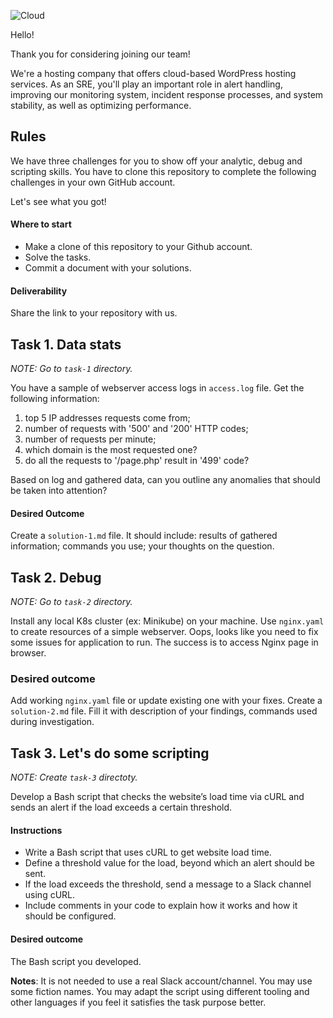 
![Cloud](https://user-images.githubusercontent.com/36457009/228533629-a1fbe773-7706-4f53-b34d-d73ce10123e6.png)

Hello! 

Thank you for considering joining our team! 


We're a hosting company that offers cloud-based WordPress hosting services. As an SRE, you'll play an important role in alert handling, improving our monitoring system, incident response processes, and system stability, as well as optimizing performance. 

## Rules

We have three challenges for you to show off your analytic, debug and scripting skills.
You have to clone this repository to complete the following challenges in your own GitHub account.

Let's see what you got!


#### Where to start

- Make a clone of this repository to your Github account. 
- Solve the tasks.  
- Commit a document with your solutions.


#### Deliverability

Share the link to your repository with us.


## Task 1. Data stats

*NOTE: Go to `task-1` directory.*

You have a sample of webserver access logs in `access.log` file. Get the following information:

1) top 5 IP addresses requests come from;
2) number of requests with '500' and '200' HTTP codes;
3) number of requests per minute;
4) which domain is the most requested one?
5) do all the requests to '/page.php' result in '499' code?

Based on log and gathered data, can you outline any anomalies that should be taken into attention?

#### Desired Outcome

Create a `solution-1.md` file. It should include: results of gathered information; commands you use; your thoughts on the question. 

## Task 2. Debug

*NOTE: Go to `task-2` directory.*

Install any local K8s cluster (ex: Minikube) on your machine.
Use `nginx.yaml` to create resources of a simple webserver. Oops, looks like you need to fix some issues for application to run.
The success is to access Nginx page in browser.

### Desired outcome
Add working `nginx.yaml` file or update existing one with your fixes.
Create a `solution-2.md` file. Fill it with description of your findings, commands used during investigation. 

## Task 3. Let's do some scripting

*NOTE: Create `task-3` directoty.*

Develop a Bash script that checks the website’s load time via cURL and sends an alert if the load exceeds a certain threshold.

#### Instructions

- Write a Bash script that uses cURL to get website load time.
- Define a threshold value for the load, beyond which an alert should be sent.
- If the load exceeds the threshold, send a message to a Slack channel using cURL.
- Include comments in your code to explain how it works and how it should be configured.

#### Desired outcome

The Bash script you developed.

**Notes**: It is not needed to use a real Slack account/channel. You may use some fiction names.
You may adapt the script using different tooling and other languages if you feel it satisfies the task purpose better.
